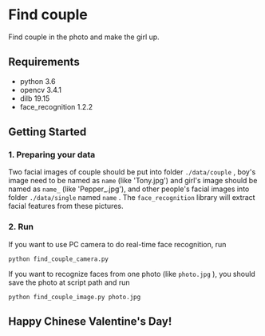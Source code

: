 # Find couple

Find couple in the photo and make the girl up.



## Requirements

- python 3.6
- opencv 3.4.1
- dilb 19.15
- face_recognition 1.2.2

## Getting Started

### 1. Preparing your data

Two facial images of couple should be put into folder `./data/couple` , boy's image need to be named as `name` (like 'Tony.jpg') and girl's image should be named as `name_` (like 'Pepper_.jpg'), and other people's facial images into folder `./data/single` named `name` . The `face_recognition` library will extract facial features from these pictures.

### 2. Run

If you want to use PC camera to do real-time face recognition, run

```
python find_couple_camera.py
```

If you want to recognize faces from one photo (like `photo.jpg` ), you should save the photo at script path and run

```
python find_couple_image.py photo.jpg
```

## Happy Chinese Valentine's Day!
